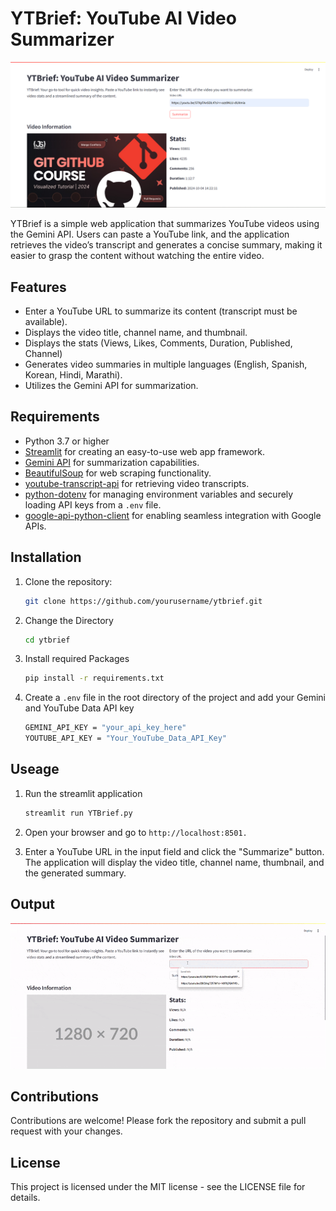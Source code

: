 # YTBrief: YouTube AI Video Summarizer

![YTBrief Application](https://github.com/RiyaTorgal/YTBrief/blob/main/images/YTBrief2.png)

YTBrief is a simple web application that summarizes YouTube videos using the Gemini API. Users can paste a YouTube link, and the application retrieves the video’s transcript and generates a concise summary, making it easier to grasp the content without watching the entire video.

## Features

- Enter a YouTube URL to summarize its content (transcript must be available).
- Displays the video title, channel name, and thumbnail.
- Displays the stats (Views, Likes, Comments, Duration, Published, Channel)
- Generates video summaries in multiple languages (English, Spanish, Korean, Hindi, Marathi).
- Utilizes the Gemini API for summarization.

## Requirements

- Python 3.7 or higher
- [Streamlit](https://streamlit.io/) for creating an easy-to-use web app framework.
- [Gemini API](https://developers.google.com/generative-language/docs) for summarization capabilities.
- [BeautifulSoup](https://www.crummy.com/software/BeautifulSoup/) for web scraping functionality.
- [youtube-transcript-api](https://github.com/jdepoix/youtube-transcript-api) for retrieving video transcripts.
- [python-dotenv](https://pypi.org/project/python-dotenv/) for managing environment variables and securely loading API keys from a `.env` file.
- [google-api-python-client](https://github.com/googleapis/google-api-python-client) for enabling seamless integration with Google APIs.

## Installation

1. Clone the repository:

   ```bash
   git clone https://github.com/yourusername/ytbrief.git
   ```
2. Change the Directory

   ```bash
   cd ytbrief
   ```
3. Install required Packages

   ```bash
   pip install -r requirements.txt
   ```
4. Create a `.env` file in the root directory of the project and add your Gemini and YouTube Data API key

    ```bash
    GEMINI_API_KEY = "your_api_key_here"
    YOUTUBE_API_KEY = "Your_YouTube_Data_API_Key"
    ```

## Useage

1. Run the streamlit application

   ```bash
   streamlit run YTBrief.py
   ```
2. Open your browser and go to `http://localhost:8501.`

3. Enter a YouTube URL in the input field and click the "Summarize" button. The application will display the video title, channel name, thumbnail, and the generated summary.

## Output
![Demo GIF](https://github.com/RiyaTorgal/YTBrief/blob/main/images/YTBrief1_Output.gif)

## Contributions
Contributions are welcome! Please fork the repository and submit a pull request with your changes.

## License
This project is licensed under the MIT license - see the LICENSE file for details.
